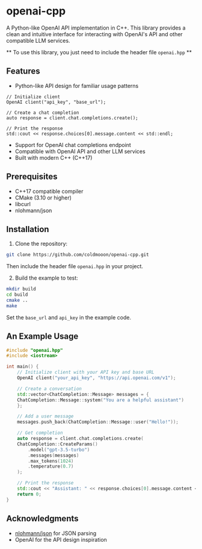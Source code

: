 # openai-cpp

A Python-like OpenAI API implementation in C++. This library provides a clean and intuitive interface for interacting with OpenAI's API and other compatible LLM services.

** To use this library, you just need to include the header file `openai.hpp` **

## Features

- Python-like API design for familiar usage patterns
```
// Initialize client
OpenAI client("api_key", "base_url");

// Create a chat completion
auto response = client.chat.completions.create();

// Print the response
std::cout << response.choices[0].message.content << std::endl;
```
- Support for OpenAI chat completions endpoint
- Compatible with OpenAI API and other LLM services
- Built with modern C++ (C++17)


## Prerequisites

- C++17 compatible compiler
- CMake (3.10 or higher)
- libcurl
- nlohmann/json


## Installation

1. Clone the repository:

```bash
git clone https://github.com/coldmooon/openai-cpp.git
```
Then include the header file `openai.hpp` in your project.

2. Build the example to test:

```bash
mkdir build
cd build
cmake ..
make
```

Set the `base_url` and `api_key` in the example code.


## An Example Usage
```cpp
#include "openai.hpp"
#include <iostream>

int main() {
    // Initialize client with your API key and base URL
    OpenAI client("your_api_key", "https://api.openai.com/v1");

    // Create a conversation
    std::vector<ChatCompletion::Message> messages = {
    ChatCompletion::Message::system("You are a helpful assistant")
    };

    // Add a user message
    messages.push_back(ChatCompletion::Message::user("Hello!"));

    // Get completion
    auto response = client.chat.completions.create(
    ChatCompletion::CreateParams()
        .model("gpt-3.5-turbo")
        .messages(messages)
        .max_tokens(1024)
        .temperature(0.7)
    );

    // Print the response
    std::cout << "Assistant: " << response.choices[0].message.content << std::endl;
    return 0;
}

```

## Acknowledgments

- [nlohmann/json](https://github.com/nlohmann/json) for JSON parsing
- OpenAI for the API design inspiration